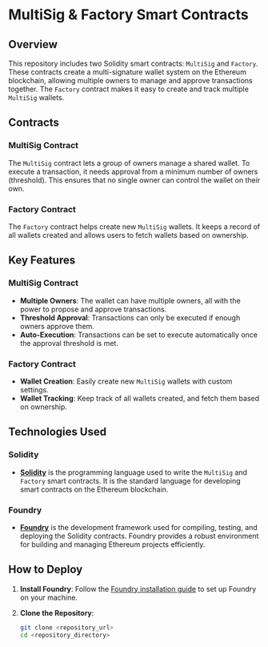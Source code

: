 # MultiSig & Factory Smart Contracts

## Overview

This repository includes two Solidity smart contracts: `MultiSig` and `Factory`. These contracts create a multi-signature wallet system on the Ethereum blockchain, allowing multiple owners to manage and approve transactions together. The `Factory` contract makes it easy to create and track multiple `MultiSig` wallets.

## Contracts

### MultiSig Contract

The `MultiSig` contract lets a group of owners manage a shared wallet. To execute a transaction, it needs approval from a minimum number of owners (threshold). This ensures that no single owner can control the wallet on their own.

### Factory Contract

The `Factory` contract helps create new `MultiSig` wallets. It keeps a record of all wallets created and allows users to fetch wallets based on ownership.

## Key Features

### MultiSig Contract

- **Multiple Owners**: The wallet can have multiple owners, all with the power to propose and approve transactions.
- **Threshold Approval**: Transactions can only be executed if enough owners approve them.
- **Auto-Execution**: Transactions can be set to execute automatically once the approval threshold is met.

### Factory Contract

- **Wallet Creation**: Easily create new `MultiSig` wallets with custom settings.
- **Wallet Tracking**: Keep track of all wallets created, and fetch them based on ownership.

## Technologies Used

### Solidity

- **[Solidity](https://soliditylang.org/)** is the programming language used to write the `MultiSig` and `Factory` smart contracts. It is the standard language for developing smart contracts on the Ethereum blockchain.

### Foundry

- **[Foundry](https://book.getfoundry.sh/)** is the development framework used for compiling, testing, and deploying the Solidity contracts. Foundry provides a robust environment for building and managing Ethereum projects efficiently.

## How to Deploy

1. **Install Foundry**: Follow the [Foundry installation guide](https://book.getfoundry.sh/getting-started/installation.html) to set up Foundry on your machine.

2. **Clone the Repository**:
   ```bash
   git clone <repository_url>
   cd <repository_directory>

